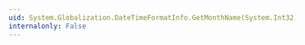 ```yaml
---
uid: System.Globalization.DateTimeFormatInfo.GetMonthName(System.Int32)
internalonly: False
---
```

